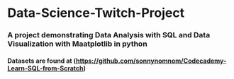 # Data-Science-Twitch-Project

### A project demonstrating Data Analysis with SQL and Data Visualization with Maatplotlib in python
#### Datasets are found at (https://github.com/sonnynomnom/Codecademy-Learn-SQL-from-Scratch)
